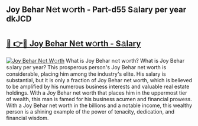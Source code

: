 ## Joy Behar N𝚎t w𝚘rth - Part-d55 S𝚊lary per year dkJCD

# <h2><a href="http://gc1t53j.nevu.top/?p=Joy+Behar">🔗 👉🔴 Joy Behar N𝚎t w𝚘rth - S𝚊lary</a></h2>

[![Joy Behar N𝚎t W𝚘rth](https://i.imgur.com/Oavwk0R.jpeg)](http://gc1t53j.nevu.top/?p=Joy+Behar)
What is Joy Behar n𝚎t w𝚘rth? What is Joy Behar s𝚊lary per year?
This prosperous person's Joy Behar net worth is considerable, placing him among the industry's elite. His salary is substantial, but it is only a fraction of Joy Behar net worth, which is believed to be amplified by his numerous business interests and valuable real estate holdings. With a Joy Behar net worth that places him in the uppermost tier of wealth, this man is famed for his business acumen and financial prowess. With a Joy Behar net worth in the billions and a notable income, this wealthy person is a shining example of the power of tenacity, dedication, and financial wisdom.
